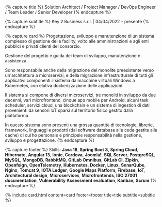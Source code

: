 ---
---

{% capture title %}
Solution Architect / Project Manager / DevOps Engineer / Team Leader / Senior Developer
{% endcapture %}

{% capture subtitle %}
Key 2 Business s.r.l. | 04/04/2022 - presente
{% endcapture %}

{% capture card %}
Progettazione, sviluppo e manutenzione di un sistema complesso di gestione delle facility, volto alle amministrazioni e agli enti pubblici e privati clienti del consorzio.

Gestione del progetto e guida dei team di sviluppo, manutenzione e assistenza.

Sono responsabile anche della migrazione del monolite preesistente verso un'architettura a microservizi, e della migrazione infrastrutturale di tutti gli applicativi componenti il sistema da macchine virtuali Windows a Kubernetes, con elativa dockerizzazione delle applicazioni.

Il sistema si compone di diversi microservizi, tre monoliti in sviluppo da due decenni, vari microfrontend, cinque app mobile per Android, alcuni task scheduler, servizi cloud, una blockchain e un sistema di ingestion di dati provenienti da sensori IoT sparsi sul territorio fisico gestito dalla piattaforma.

In questo sistema sono presenti una grossa quantità di tecnologie, librerie, framework, linguaggi e prodotti (dai software database alle code gestite alle cache) di cui ho personale e principale responsabilità nella gestione, sviluppo e progettazione.
{% endcapture %}

{% capture footer %}
Skills: **Java 18**, **Spring Boot 3**, **Spring Cloud**, **Hibernate**, **Angular 13**, **Ionic**, **Cordova**, **Joomla!**, **SQL Server**, **PostgreSQL**, **MySQL**, **MongoDB**, **RabbitMQ**, **GitLab Omnibus**, **GitLab CI**, **Zipkin**, **Openfeign**, **OpenTelemetry**, **Kubernetes**, **Docker**, **Linux**, **SonarQube**, **Nginx**, **Tomcat 9**, **IOTA Ledger**, **Google Maps Platform**, **Firebase**, **IoT**, **Architectural design**, **Microservices**, **Microfrontends**, **ISO 27001 documentation**, **Vulnerability Assessment evaluation**, **Kanban**, **Scrum**
{% endcapture %}

{% include card.html content=card footer=footer title=title subtitle=subtitle %}
